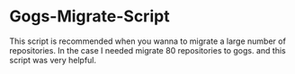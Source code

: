 # Gogs-Migrate-Script

This script is recommended when you wanna to migrate a large number of repositories.
In the case I needed migrate 80 repositories to gogs. and this script was very helpful.
